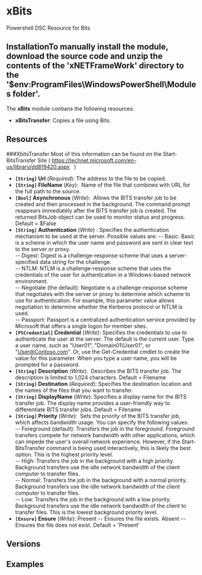 # xBits

Powershell DSC Resource for Bits

## InstallationTo manually install the module, download the source code and unzip the contents of the 'xNETFrameWork' directory to the '$env:ProgramFiles\WindowsPowerShell\Modules folder'.

The **xBits** module contians the following resources:

- **xBitsTransfer**: Copies a file using Bits.

## Resources

###XbitsTransfer 
Most of this information can be found on the Start-BitsTransfer Site ( https://technet.microsoft.com/en-us/library/dd819420.aspx
   )
   
- **`[String]` Url** (_Required_):  The address to the file to be copied. 
- **`[String]` FileName** (_Key_):  Name of the file that combines with URL for the full path to the source.
- **`[Bool]` Asynchronous** (_Write_):  Allows the BITS transfer job to be created and then processed in the background. The command prompt reappears immediately after the BITS transfer job is created. The returned BitsJob object can be used to monitor status and progress.  Default = $False
- **`[String]` Authentication** (_Write_) :  Specifies the authentication mechanism to be used at the server. Possible values are:
  -- Basic: Basic is a scheme in which the user name and password are sent in clear text to the server or proxy.  
  -- Digest: Digest is a challenge-response scheme that uses a server-specified data string for the challenge.  
  -- NTLM: NTLM is a challenge-response scheme that uses the credentials of the user for authentication in a Windows-based network environment.  
  -- Negotiate (the default): Negotiate is a challenge-response scheme that negotiates with the server or proxy to determine which scheme to use for authentication. For example, this parameter value allows negotiation to determine whether the Kerberos protocol or NTLM is used.  
  -- Passport: Passport is a centralized authentication service provided by Microsoft that offers a single logon for member sites.  
- **`[PSCredential]` Credential** (_Write_):  Specifies the credentials to use to authenticate the user at the server. The default is the current user. Type a user name, such as "User01", "Domain01\User01", or "User@Contoso.com". Or, use the Get-Credential cmdlet to create the value for this parameter. When you type a user name, you will be prompted for a password.
- **`[String]` Description** (_Write_):  Describes the BITS transfer job. The description is limited to 1,024 characters.  Default = Filename 
- **`[String]` Destination** (_Required_): Specifies the destination location and the names of the files that you want to transfer.
- **`[String]` DisplayName** (_Write_): Specifies a display name for the BITS transfer job. The display name provides a user-friendly way to differentiate BITS transfer jobs.  Default = Filename
- **`[String]` Priority** (_Write_):  Sets the priority of the BITS transfer job, which affects bandwidth usage. You can specify the following values:  
  -- Foreground (default): Transfers the job in the foreground. Foreground transfers compete for network bandwidth with other applications, which can impede the user's overall network experience. However, if the Start-BitsTransfer command is being used interactively, this is likely the best option. This is the highest priority level.   
  -- High: Transfers the job in the background with a high priority. Background transfers use the idle network bandwidth of the client computer to transfer files.   
  -- Normal: Transfers the job in the background with a normal priority. Background transfers use the idle network bandwidth of the client computer to transfer files.  
  -- Low: Transfers the job in the background with a low priority. Background transfers use the idle network bandwidth of the client to transfer files. This is the lowest background priority level.  
- **`[Ensure]` Ensure** (_Write_): Present -- Ensures the file exists.  Absent -- Ensures the file does not exist.  Default = 'Present' 

## Versions

## Examples
